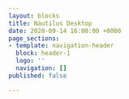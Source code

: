 ```yaml
---
layout: blocks
title: Nautilus Desktop
date: 2020-09-14 16:00:00 +0000
page_sections:
- template: navigation-header
  block: header-1
  logo: ''
  navigation: []
published: false

---
```

